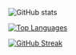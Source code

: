 ![GitHub stats](https://github-readme-stats.vercel.app/api?username=ejbills&show_icons=true&theme=dark)

[![Top Languages](https://github-readme-stats.vercel.app/api/top-langs/?username=ejbills&layout=compact&theme=dark)](https://github.com/anuraghazra/github-readme-stats)

[![GitHub Streak](https://github-readme-streak-stats.herokuapp.com/?user=ejbills&theme=dark)](https://git.io/streak-stats)

